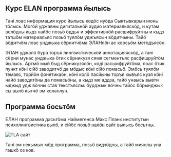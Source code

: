 ## Курс ELAN программа йылысь

Тані лоас информация курс йылысь кодӧс нуӧда Сыктывкарын июнь тӧлысь. Могӧй уджавны дигитальнӧй аудио материальяскӧд, и кутам велӧдны кыдз найӧс позьӧ ӧддья и эффективнӧй расшифруйтны и кыдз татшӧм материальяс позьӧ туялӧм уджъясын вӧдитчыны. Тайӧ вӧдитчӧм лоас унджыка сёрнитчӧма ЭЛАНлӧн ас корсьӧм методъясӧн.

ЭЛАН уджалӧ бура торъя лингвистическӧй аннотацияяскӧд, а тані сёрни мунас унджыка ӧтик сёрникузя сямя сегментъяс расфишруйтӧм йылысь. Артмӧ мый быд сёрникузялӧн, коді расшифруйтӧма, лоас ӧтик пункт кӧні сійӧ заводитчӧ да мӧдыс кӧні сійӧ помасьӧ. Эмӧсь туялӧм темаяс, торйӧн фонетикаӧн, кӧні колӧ пасйыны торъя кывъяс кузя кӧні найӧ заводитӧны да помасьӧны, а кыдз ме аддза, тайӧ унаысь вывти ыджыд удж вӧчны став текстъяслы: бурджык вӧчны тайӧс бӧрынджык сы вылӧ кытчӧ эм коланлун.

## Программа босьтӧм

ЕЛАН программа дасьтӧма Наймегенса Макс Планк институтын психолингвистика вылӧ, и сійӧс позьӧ [налӧн сайт](https://tla.mpi.nl/tools/tla-tools/elan/) вылысь босьтны.

![TLA сайт](http://i.imgur.com/9ez421f.png)

Тані эм некымын мӧд программа, позьӧ видзӧдны, а тайӧ миянлы уна гашкӧ оз ков.

##